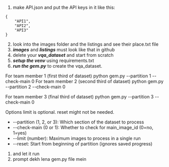 1. make API.json and put the API keys in it like this:
```
{
    "API1",
    "API2",
    "API3"
}
```
2. look into the images folder and the listings and see their place.txt file
3. ***images*** and ***listings*** must look like that in github
4. delete your ***vqa_dataset*** and start from scratch
5. ***setup the venv*** using requirements.txt
6. ***run the gem.py*** to create the vqa_dataset. 

For team member 1 (first third of dataset)
python gem.py --partition 1 --check-main 0 
For team member 2 (second third of dataset)
python gem.py --partition 2 --check-main 0 

For team member 3 (final third of dataset)
python gem.py --partition 3 --check-main 0 

Options
limit is optional. reset might not be needed.
- --partition (1, 2, or 3): Which section of the dataset to process
- --check-main (0 or 1): Whether to check for main_image_id (0=no, 1=yes)
- --limit (number): Maximum images to process in a single run
- --reset: Start from beginning of partition (ignores saved progress)
  
1. and let it run
2. prompt dekh lena gem.py file mein